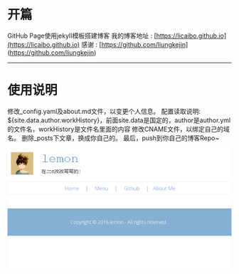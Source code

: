 # 开篇

 GitHub Page使用jekyII模板搭建博客
 我的博客地址 : [https://licaibo.github.io](https://licaibo.github.io)
 感谢 : [https://github.com/liungkejin] (https://github.com/liungkejin)

---

# 使用说明

 修改_config.yaml及about.md文件，以变更个人信息。
 配置读取说明: ${site.data.author.workHistory}，前面site.data是国定的，author是author.yml的文件名，workHistory是文件名里面的内容
 修改CNAME文件，以绑定自己的域名。
 删除_posts下文章，换成你自己的。
 最后，push到你自己的博客Repo~

![Blog](/assets/img/blog.png)




